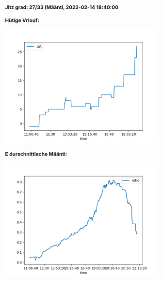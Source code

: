 ### Jitz grad: 27/33 (Määnti, 2022-02-14 18:40:00

### Hütige Vrlouf:
![Graph](Today.png)

### E durschnittleche Määnti:
![Graph](Määnti.png)